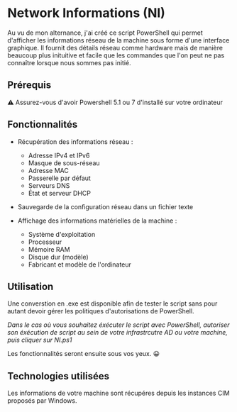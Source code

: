 # Network Informations (NI)

Au vu de mon alternance, j'ai créé ce script PowerShell qui permet d'afficher les informations réseau de la machine sous forme d'une interface graphique. Il fournit des détails réseau comme hardware mais de manière beaucoup plus inituitive et facile que les commandes que l'on peut ne pas connaître lorsque nous sommes pas initié.

## Prérequis

⚠ Assurez-vous d'avoir Powershell 5.1 ou 7 d'installé sur votre ordinateur

## Fonctionnalités

- Récupération des informations réseau :
  - Adresse IPv4 et IPv6
  - Masque de sous-réseau
  - Adresse MAC
  - Passerelle par défaut
  - Serveurs DNS
  - État et serveur DHCP

- Sauvegarde de la configuration réseau dans un fichier texte

- Affichage des informations matérielles de la machine :
  - Système d'exploitation
  - Processeur
  - Mémoire RAM
  - Disque dur (modèle)
  - Fabricant et modèle de l'ordinateur

## Utilisation

Une converstion en .exe est disponible afin de tester le script sans pour autant devoir gérer les politiques d'autorisations de PowerShell.

*Dans le cas où vous souhaitez éxécuter le script avec PowerShell, autoriser son éxécution de script au sein de votre infrastrcutre AD ou votre machine, puis cliquer sur NI.ps1*

Les fonctionnalités seront ensuite sous vos yeux. 😀

## Technologies utilisées

Les informations de votre machine sont récupéres depuis les instances CIM proposés par Windows.

